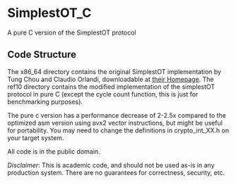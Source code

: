 # SimplestOT_C
A pure C version of the SimplestOT protocol

## Code Structure

The x86_64 directory contains the original SimplestOT implementation by Tung Chou and Claudio Orlandi, downloadable at [their Homepage](http://users-cs.au.dk/orlandi/simpleOT/).
The ref10 directory contains the modified implementation of the simplestOT protocol in pure C (except the cycle count function, this is just for benchmarking purposes).

The pure c version has a performance decrease of 2-2.5x compared to the optimized asm version using avx2 vector instructions, but might be useful for portability.
You may need to change the definitions in crypto_int_XX.h on your target system.

All code is in the public domain.

*Disclaimer*: This is academic code, and should not be used as-is in any production system. There are no guarantees for correctness, security, etc.
